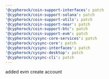 ```yaml
---
'@cypherock/coin-support-interfaces': patch
'@cypherock/coin-support-solana': patch
'@cypherock/coin-support-utils': patch
'@cypherock/coin-support-near': patch
'@cypherock/coin-support-btc': patch
'@cypherock/coin-support-evm': patch
'@cypherock/cysync-core-services': patch
'@cypherock/cysync-core': patch
'@cypherock/cysync-interfaces': patch
'@cypherock/cysync-desktop': patch
'@cypherock/cysync-cli': patch
---
```


added evm create account
